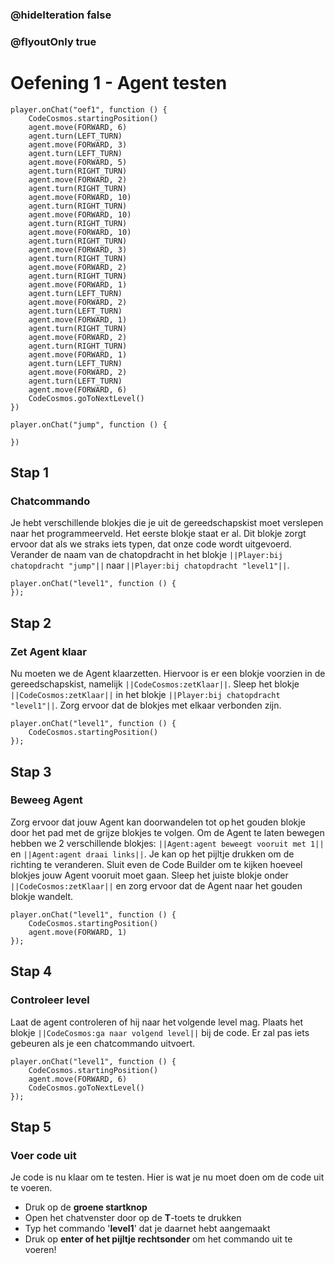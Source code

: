 ### @hideIteration false
### @flyoutOnly true
# Oefening 1 - Agent testen
```blocks
player.onChat("oef1", function () {
    CodeCosmos.startingPosition()
    agent.move(FORWARD, 6)
    agent.turn(LEFT_TURN)
    agent.move(FORWARD, 3)
    agent.turn(LEFT_TURN)
    agent.move(FORWARD, 5)
    agent.turn(RIGHT_TURN)
    agent.move(FORWARD, 2)
    agent.turn(RIGHT_TURN)
    agent.move(FORWARD, 10)
    agent.turn(RIGHT_TURN)
    agent.move(FORWARD, 10)
    agent.turn(RIGHT_TURN)
    agent.move(FORWARD, 10)
    agent.turn(RIGHT_TURN)
    agent.move(FORWARD, 3)
    agent.turn(RIGHT_TURN)
    agent.move(FORWARD, 2)
    agent.turn(RIGHT_TURN)
    agent.move(FORWARD, 1)
    agent.turn(LEFT_TURN)
    agent.move(FORWARD, 2)
    agent.turn(LEFT_TURN)
    agent.move(FORWARD, 1)
    agent.turn(RIGHT_TURN)
    agent.move(FORWARD, 2)
    agent.turn(RIGHT_TURN)
    agent.move(FORWARD, 1)
    agent.turn(LEFT_TURN)
    agent.move(FORWARD, 2)
    agent.turn(LEFT_TURN)
    agent.move(FORWARD, 6)
    CodeCosmos.goToNextLevel()
})
```

```template
player.onChat("jump", function () {

})
```

## Stap 1
### Chatcommando
Je hebt verschillende blokjes die je uit de gereedschapskist moet verslepen naar het programmeerveld.
Het eerste blokje staat er al. Dit blokje zorgt ervoor dat als we straks iets typen, dat onze code wordt uitgevoerd.
Verander de naam van de chatopdracht in het blokje ``||Player:bij chatopdracht "jump"||`` naar ``||Player:bij chatopdracht "level1"||``.
 ``` blocks
player.onChat("level1", function () {
});
```

## Stap 2
### Zet Agent klaar
Nu moeten we de Agent klaarzetten. Hiervoor is er een blokje voorzien in de gereedschapskist, namelijk ``||CodeCosmos:zetKlaar||``.
Sleep het blokje ``||CodeCosmos:zetKlaar||`` in het blokje ``||Player:bij chatopdracht "level1"||``. Zorg ervoor dat de blokjes met elkaar verbonden zijn.
``` blocks
player.onChat("level1", function () {
    CodeCosmos.startingPosition()
});
```

## Stap 3
### Beweeg Agent
Zorg ervoor dat jouw Agent kan doorwandelen tot op het gouden blokje door het pad met de grijze blokjes te volgen.
Om de Agent te laten bewegen hebben we 2 verschillende blokjes: ``||Agent:agent beweegt vooruit met 1||`` en ``||Agent:agent draai links||``.
Je kan op het pijltje drukken om de richting te veranderen.
Sluit even de Code Builder om te kijken hoeveel blokjes jouw Agent vooruit moet gaan. 
Sleep het juiste blokje onder ``||CodeCosmos:zetKlaar||`` en zorg ervoor dat de Agent naar het gouden blokje wandelt.
``` blocks
player.onChat("level1", function () {
    CodeCosmos.startingPosition()
    agent.move(FORWARD, 1)
});
```

## Stap 4
### Controleer level
Laat de agent controleren of hij naar het volgende level mag.
Plaats het blokje ``||CodeCosmos:ga naar volgend level||`` bij de code.
Er zal pas iets gebeuren als je een chatcommando uitvoert.
``` blocks
player.onChat("level1", function () {
    CodeCosmos.startingPosition()
    agent.move(FORWARD, 6)
    CodeCosmos.goToNextLevel()
});
```

## Stap 5
### Voer code uit
Je code is nu klaar om te testen. Hier is wat je nu moet doen om de code uit te voeren.
- Druk op de **groene startknop**
- Open het chatvenster door op de **T**-toets te drukken
- Typ het commando '**level1**' dat je daarnet hebt aangemaakt
- Druk op **enter of het pijltje rechtsonder** om het commando uit te voeren!